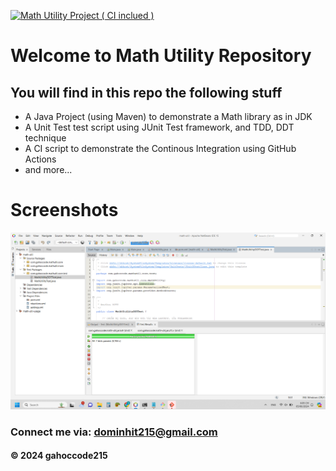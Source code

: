 [![Math Utility Project ( CI inclued )](https://github.com/gahoccode215/math-util/actions/workflows/maven.yml/badge.svg?branch=main)](https://github.com/gahoccode215/math-util/actions/workflows/maven.yml)

# Welcome to Math Utility Repository

## You will find in this repo the following stuff

* A Java Project (using Maven) to demonstrate a Math library as in JDK
* A Unit Test test script using JUnit Test framework, and TDD, DDT technique
* A CI script to demonstrate the Continous Integration using GitHub Actions
* and more...

# Screenshots
![Source code and test script](https://github.com/gahoccode215/math-util/blob/main/screenshots/Screenshot%202024-06-05%20180550.png)

### Connect me via: dominhit215@gmail.com

#### &#169; 2024 gahoccode215
